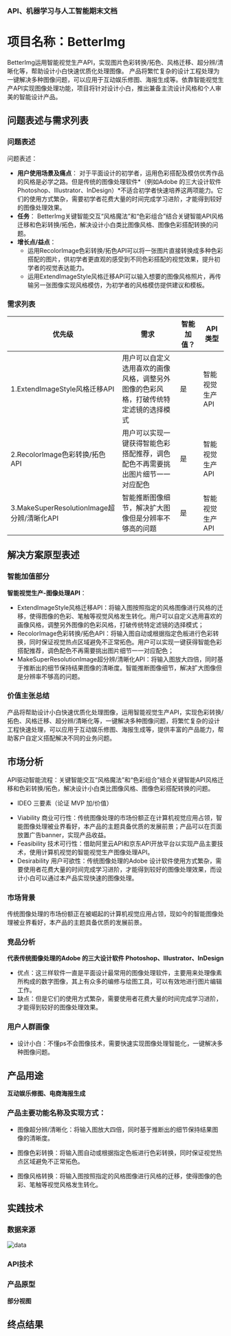 ### API、机器学习与人工智能期末文档

# 项目名称：BetterImg
BetterImg运用智能视觉生产API，实现图片色彩转换/拓色、风格迁移、超分辨/清晰化等，帮助设计小白快速优质化处理图像。
产品将繁忙复杂的设计工程处理为一键解决多种图像问题，可以应用于互动娱乐修图、海报生成等。依靠智能视觉生产API实现图像处理功能，项目将针对设计小白，推出兼备主流设计风格和个人审美的智能设计产品。

## 问题表述与需求列表
### 问题表述
问题表述：
+ **用户使用场景及痛点**：
对于平面设计的初学者，运用色彩搭配及模仿优秀作品的风格是必学之路。但是传统的图像处理软件*（例如Adobe 的三大设计软件 Photoshop、Illustrator、InDesign）*不适合初学者快速培养这两项能力。它们的使用方式繁杂，需要初学者花费大量的时间完成学习进阶，才能得到较好的图像处理效果。
+ **任务**：
BetterImg关键智能交互“风格魔法”和“色彩组合”结合关键智能API风格迁移和色彩转换/拓色，解决设计小白类比图像风格、图像色彩搭配转换的问题。
+ **增长点/益点**：
    - 运用RecolorImage色彩转换/拓色API可以将一张图片直接转换成多种色彩搭配的图片，供初学者更直观的感受到不同色彩搭配的视觉效果，提升初学者的视觉表达能力。
    - 运用ExtendImageStyle风格迁移API可以输入想要的图像风格照片，再传输另一张图像实现风格模仿，为初学者的风格模仿提供建议和模板。

### 需求列表
|  优先级   | 需求  | 智能加值？  | API类型  |
|  ----  | ----  |  ----  | ----  |
| 1.ExtendImageStyle风格迁移API | 用户可以自定义选用喜欢的画像风格，调整另外图像的色彩风格，打破传统特定滤镜的选择模式 |是  | 智能视觉生产API |
| 2.RecolorImage色彩转换/拓色API | 用户可以实现一键获得智能色彩搭配推荐，调色配色不再需要挑出图片细节一一对应配色 | 是  | 智能视觉生产API |
| 3.MakeSuperResolutionImage超分辨/清晰化API | 智能推断图像细节，解决扩大图像但是分辨率不够高的问题 | 是  | 智能视觉生产API  |

## 解决方案原型表述

### 智能加值部分
**智能视觉生产-图像处理API**：
- ExtendImageStyle风格迁移API：将输入图按照指定的风格图像进行风格的迁移，使得图像的色彩、笔触等视觉风格发生转化。用户可以自定义选用喜欢的画像风格，调整另外图像的色彩风格，打破传统特定滤镜的选择模式；
- RecolorImage色彩转换/拓色API：将输入图自动或根据指定色板进行色彩转换，同时保证视觉热点区域避免不正常拓色。用户可以实现一键获得智能色彩搭配推荐，调色配色不再需要挑出图片细节一一对应配色；
- MakeSuperResolutionImage超分辨/清晰化API：将输入图放大四倍，同时基于推断出的细节保持结果图像的清晰度。智能推断图像细节，解决扩大图像但是分辨率不够高的问题。

### 价值主张总结
产品将帮助设计小白快速优质化处理图像，运用智能视觉生产API，实现色彩转换/拓色、风格迁移、超分辨/清晰化等，一键解决多种图像问题，将繁忙复杂的设计工程快速处理，可以应用于互动娱乐修图、海报生成等，提供丰富的产品能力，帮助客户自定义搭配解决不同的业务问题。

## 市场分析

API驱动智能流程：关键智能交互“风格魔法”和“色彩组合”结合关键智能API风格迁移和色彩转换/拓色，解决设计小白类比图像风格、图像色彩搭配转换的问题。
- IDEO 三要素（论证 MVP 加/价值）
 + Viability 商业可行性：传统图像处理的市场份额正在计算机视觉应用占领，智能图像处理被业界看好，本产品的主题具备优质的发展前景；产品可以在页面放置广告banner，实现产品收益。
 + Feasibility 技术可行性：借助阿里云API和京东API开放平台以实现产品主要技术，使用计算机视觉的智能视觉生产图像处理API。
 + Desirability 用户可欲性：传统图像处理的Adobe 设计软件使用方式繁杂，需要使用者花费大量的时间完成学习进阶，才能得到较好的图像处理效果，而设计小白可以通过本产品实现快速的图像处理。

### 市场背景
传统图像处理的市场份额正在被崛起的计算机视觉应用占领，现如今的智能图像处理被业界看好，本产品的主题具备优质的发展前景。

### 竞品分析
**代表传统图像处理的Adobe 的三大设计软件 Photoshop、Illustrator、InDesign**
+ 优点：这三样软件一直是平面设计最常用的图像处理软件，主要用来处理像素所构成的数字图像，其上有众多的编修与绘图工具，可以有效地进行图片编辑工作。
+ 缺点：但是它们的使用方式繁杂，需要使用者花费大量的时间完成学习进阶，才能得到较好的图像处理效果。
### 用户人群画像
+ 设计小白：不懂ps不会图像技术，需要快速实现图像处理智能化，一键解决多种图像问题。

## 产品用途

**互动娱乐修图、电商海报生成**

### 产品主要功能名称及实现方式：

+ 图像超分辨/清晰化：将输入图放大四倍，同时基于推断出的细节保持结果图像的清晰度。

+ 图像色彩转换：将输入图自动或根据指定色板进行色彩转换，同时保证视觉热点区域避免不正常拓色。

+ 图像风格转换：将输入图按照指定的风格图像进行风格的迁移，使得图像的色彩、笔触等视觉风格发生转化。

## 实践技术

### 数据来源
![data](.../img/data.png)
### API技术

### 产品原型
**部分视图**



## 终点结果
